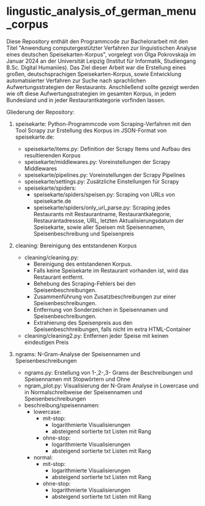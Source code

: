 # lingustic_analysis_of_german_menu_corpus

Diese Repository enthält den Programmcode zur Bachelorarbeit mit den Titel "Anwendung computergestützter Verfahren zur linguistischen Analyse eines deutschen Speisekarten-Korpus", vorgelegt von Olga Pokrovskaja im Januar 2024 an der Universität Leipzig (Institut für Informatik, Studiengang B.Sc. Digital Humaniies). Das Ziel dieser Arbeit war die Erstellung eines großen, deutschsprachigen Speisekarten-Korpus, sowie Entwicklung automatisierter Verfahren zur Suche nach sprachlichen Aufwertungsstrategien der Restaurants. Anschließend sollte gezeigt werden wie oft diese Aufwertungsstrategien im gesamten Korpus, in jedem Bundesland und in jeder Restaurantkategorie vorfinden lassen.

Gliederung der Repository:

1. speisekarte: Python-Programmcode vom Scraping-Verfahren mit den Tool Scrapy zur Erstellung des Korpus im JSON-Format von speisekarte.de:
   - speisekarte/items.py: Definition der Scrapy Items und Aufbau des resultierenden Korpus
   - speisekarte/middlewares.py: Voreinstellungen der Scrapy Middlewares
   - speisekarte/pipelines.py: Voreinstellungen der Scrapy Pipelines
   - speisekarte/settings.py: Zusätzliche Einstellungen für Scrapy
   - speisekarte/spiders:
     - speisekarte/spiders/speisen.py: Scraping von URLs von speisekarte.de
     - speisekarte/spiders/only_url_parse.py: Scraping jedes Restaurants mit Restaurantname, Restaurantkategorie, Restaurantadressse, URL, letzten Aktualisierungsdatum der Speisekarte, sowie aller Speisen mit Speisennamen, Speisenbeschreibung und Speisenpreis


2. cleaning: Bereinigung des entstandenen Korpus
   - cleaning/cleaning.py:
        - Bereinigung des entstandenen Korpus.
        - Falls keine Speisekarte im Restaurant vorhanden ist, wird das Restaurant entfernt.
        - Behebung des Scraping-Fehlers bei den Speisenbeschreibungen.
        - Zusammenführung von Zusatzbeschreibungen zur einer Speisenbeschreibungen.
        - Entfernung von Sonderzeichen in Speisennamen und Speisenbeschreibungen.
        - Extrahierung des Speisenpreis aus den Speisenbeschhreibungen, falls nicht im extra HTML-Container
   - cleaning/cleaning2.py: Entfernen jeder Speise mit keinen eindeutigen Preis
  
3. ngrams: N-Gram-Analyse der Speisennamen und Speisenbeschreibungen
   - ngrams.py: Erstellung von 1-,2-,3- Grams der Beschreibungen und Speisennamen mit Stopwörtern und Ohne
   - ngram_plot.py: Visualisierung der N-Gram Analyse in Lowercase und in Normalschreibweise der Speisennamen und Speisenbeschreibungen
   - beschreibung/speisennamen:
     - lowercase:
       - mit-stop:
         - logarithmierte Visualisierungen
         - absteigend sortierte txt Listen mit Rang
       - ohne-stop:
         - logarithmierte Visualisierungen
         - absteigend sortierte txt Listen mit Rang
     - normal:
       - mit-stop:
         - logarithmierte Visualisierungen
         - absteigend sortierte txt Listen mit Rang
       - ohne-stop:
         - logarithmierte Visualisierungen
         - absteigend sortierte txt Listen mit Rang

